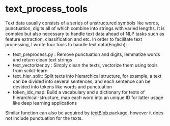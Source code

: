 # text_process_tools
Text data usually consists of a series of unstructured symbols like words, punctuation, digits all of which combine into strings with varied lengths. It is complex but also necessary to handle text data ahead of NLP tasks such as feature extraction, classification and etc. In order to facilitate text processing, I wrote four tools to handle text data(English):
- text_preprocess.py : Remove punctuation and digits, lemmatize words and return clean text strings
- text_vectorizer.py : Simply clean the texts, vectorize them using tools from scikit-learn
- text_hier_split: Split texts into hierarchical structure, for example, a text can be divided into several sentences, and each sentence can be devided into tokens like words and punctuation
- token_idx_map: Build a vacabulary and a dictionary for texts of hierarchical-structure, map each word into an unique ID for latter usage like deep learning applications

Similar function can also be acquired by [textBlob](http://textblob.readthedocs.io/en/dev/) package, however it does not include punctuation for the texts.